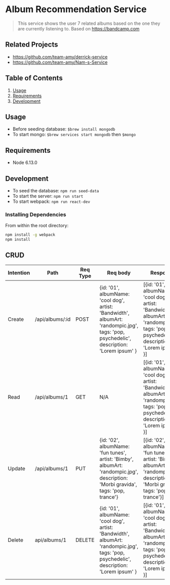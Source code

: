# Album Recommendation Service

> This service shows the user 7 related albums based on the one they are currently listening to. Based on https://bandcamp.com

## Related Projects

  - https://github.com/team-amy/derrick-service
  - https://github.com/team-amy/Nam-s-Service
  
## Table of Contents

1. [Usage](#Usage)
1. [Requirements](#requirements)
1. [Development](#development)

## Usage

- Before seeding database: ```$brew install mongodb```
- To start mongo: ```$brew services start mongodb``` then ```$mongo```

## Requirements

- Node 6.13.0

## Development

- To seed the database: ```npm run seed-data```
- To start the server: ```npm run start```
- To start webpack: ```npm run react-dev```

### Installing Dependencies

From within the root directory:

```sh
npm install -g webpack
npm install
```

## CRUD

|   Intention   |     Path         |  Req Type |    Req body   |   Response   |
| ------------- | ---------------- | --------- | ------------- | ------------ |
|    Create     | /api/albums/:id  |    POST   | {id: '01', albumName: 'cool dog', artist: 'Bandwidth', albumArt:  'randompic.jpg', tags: 'pop, psychedelic', description: 'Lorem ipsum' }| [{id: '01', albumName: 'cool dog', artist: 'Bandwidth', albumArt:  'randompic.jpg', tags: 'pop, psychedelic', description: 'Lorem ipsum' }] |
|     Read      | /api/albums/1    |   GET     |    N/A        |[{id: '01', albumName: 'cool dog', artist: 'Bandwidth', albumArt:  'randompic.jpg', tags: 'pop, psychedelic', description: 'Lorem ipsum' }]
|    Update     |  /api/albums/1   |    PUT    | {id: '02', albumName: 'fun tunes', artist: 'Bimby', albumArt: 'randompic.jpg', description: 'Morbi gravida', tags: 'pop, trance'} | [{id: '02', albumName: 'fun tunes', artist: 'Bimby', albumArt: 'randompic.jpg', description: 'Morbi gravida', tags: 'pop, trance'}]
|    Delete     | api/albums/1     |  DELETE   | {id: '01', albumName: 'cool dog', artist: 'Bandwidth', albumArt:  'randompic.jpg', tags: 'pop, psychedelic', description: 'Lorem ipsum' } | [{id: '01', albumName: 'cool dog', artist: 'Bandwidth', albumArt:  'randompic.jpg', tags: 'pop, psychedelic', description: 'Lorem ipsum' }]
